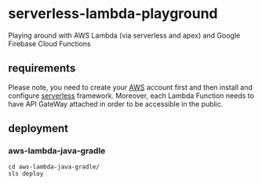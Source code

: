 serverless-lambda-playground
============================
Playing around with AWS Lambda (via serverless and apex) and Google Firebase Cloud Functions

requirements
------------

Please note, you need to create your [AWS](https://aws.amazon.com) account first and then install and configure [serverless](http://serverless.com) framework. Moreover, each Lambda Function needs to have API GateWay attached in order to be accessible in the public.

deployment
----------

### aws-lambda-java-gradle

```
cd aws-lambda-java-gradle/
sls deploy
```
